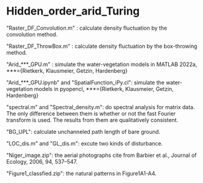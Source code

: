 # Hidden_order_arid_Turing

"Raster_DF_Convolution.m" : calculate density fluctuation by the convolution method.

"Raster_DF_ThrowBox.m" : calculate density fluctuation by the box-throwing method.

"Arid_***_GPU.m" : simulate the water-vegetation models in MATLAB 2022a, ***={Rietkerk, Klausmeier, Getzin, Hardenberg}

"Arid_***_GPU.ipynb" and "SpatialFunction_iPy.cl": simulate the water-vegetation models in pyopencl, ***={Rietkerk, Klausmeier, Getzin, Hardenberg}

"spectral.m" and "Spectral_density.m": do spectral analysis for matrix data. The only difference between them is whether or not the fast Fourier transform is used. The results from them are qualitatively consistent.

"BG_UPL": calculate unchanneled path length of bare ground.

"LOC_dis.m" and "GL_dis.m": excute two kinds of disturbance.

"Niger_image.zip": the aerial photographs cite from Barbier et al., Journal of Ecology, 2006, 94, 537–547.

"Figure1_classfied.zip": the natural patterns in Figure1A1-A4.
